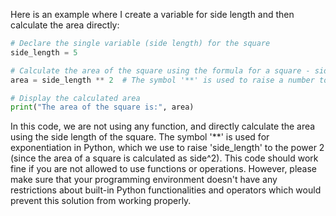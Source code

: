 Here is an example where I create a variable for side length and then calculate the area directly:
```py
# Declare the single variable (side length) for the square
side_length = 5

# Calculate the area of the square using the formula for a square - side_length * side_length
area = side_length ** 2  # The symbol '**' is used to raise a number to a power in Python.

# Display the calculated area
print("The area of the square is:", area)
```
In this code, we are not using any function, and directly calculate the area using the side length of the square. The symbol '**' is used for exponentiation in Python, which we use to raise 'side_length' to the power 2 (since the area of a square is calculated as side^2).
This code should work fine if you are not allowed to use functions or operations. However, please make sure that your programming environment doesn't have any restrictions about built-in Python functionalities and operators which would prevent this solution from working properly.